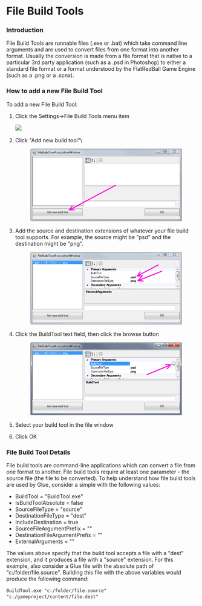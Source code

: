 # File Build Tools

### Introduction

File Build Tools are runnable files (.exe or .bat) which take command line arguments and are used to convert files from one format into another format. Usually the conversion is made from a file format that is native to a particular 3rd party application (such as a .psd in Photoshop) to either a standard file format or a format understood by the FlatRedBall Game Engine (such as a .png or a .scnx).

### How to add a new File Build Tool

To add a new File Build Tool:

1.  Click the Settings->File Build Tools menu item

    ![](../../../.gitbook/assets/2017-01-img\_58902130439d7.png)
2.  Click "Add new build tool"\


    <figure><img src="../../../.gitbook/assets/migrated_media-AddNewBuildToolButton.PNG" alt=""><figcaption></figcaption></figure>
3.  Add the source and destination extensions of whatever your file build tool supports. For example, the source might be "psd" and the destination might be "png".

    <figure><img src="../../../.gitbook/assets/migrated_media-AddSourceAndDestinationTypes.PNG" alt=""><figcaption></figcaption></figure>
4.  Click the BuildTool text field, then click the browse button

    <figure><img src="../../../.gitbook/assets/migrated_media-BuildToolSelectionButton.png" alt=""><figcaption></figcaption></figure>
5. Select your build tool in the file window
6. Click OK

### File Build Tool Details

File build tools are command-line applications which can convert a file from one format to another. File build tools require at least one parameter - the source file (the file to be converted). To help understand how file build tools are used by Glue, consider a simple with the following values:

* BuildTool = "BuildTool.exe"
* IsBuildToolAbsolute = false
* SourceFileType = "source"
* DestinationFileType = "dest"
* IncludeDestination = true
* SourceFileArgumentPrefix = ""
* DestinationFileArgumentPrefix = ""
* ExternalArguments = ""

The values above specify that the build tool accepts a file with a "dest" extension, and it produces a file with a "source" extension. For this example, also consider a Glue file with the absolute path of "c:/folder/file.source". Building this file with the above variables would produce the following command:

```
BuildTool.exe "c:/folder/file.source" "c:/gameproject/content/file.dest"
```
